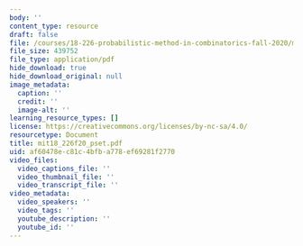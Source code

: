 ```yaml
---
body: ''
content_type: resource
draft: false
file: /courses/18-226-probabilistic-method-in-combinatorics-fall-2020/mit18_226f20_pset2.pdf
file_size: 439752
file_type: application/pdf
hide_download: true
hide_download_original: null
image_metadata:
  caption: ''
  credit: ''
  image-alt: ''
learning_resource_types: []
license: https://creativecommons.org/licenses/by-nc-sa/4.0/
resourcetype: Document
title: mit18_226f20_pset.pdf
uid: af60478e-c81c-4bfb-a778-ef69281f2770
video_files:
  video_captions_file: ''
  video_thumbnail_file: ''
  video_transcript_file: ''
video_metadata:
  video_speakers: ''
  video_tags: ''
  youtube_description: ''
  youtube_id: ''
---
```

